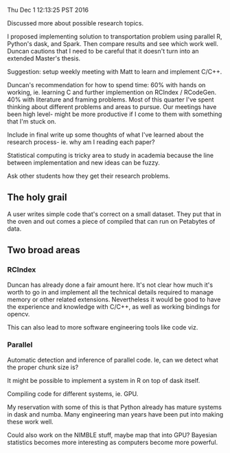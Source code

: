 Thu Dec  1 12:13:25 PST 2016

Discussed more about possible research topics. 

I proposed implementing solution to transportation problem using parallel
R, Python's dask, and Spark. Then compare results and see which work well.
Duncan cautions that I need to be careful that it doesn't turn into an
extended Master's thesis.

Suggestion: setup weekly meeting with Matt to learn and implement C/C++.

Duncan's recommendation for how to spend time: 60% with hands on working,
ie. learning C and further implemention on RCIndex / RCodeGen. 40% with
literature and framing problems. Most of this quarter I've spent thinking
about different problems and areas to pursue. Our meetings have been high
level- might be more productive if I come to them with something that I'm
stuck on.

Include in final write up some thoughts of what I've learned about the
research process- ie. why am I reading each paper?

Statistical computing is tricky area to study in academia because the line
between implementation and new ideas can be fuzzy.

Ask other students how they get their research problems.

## The holy grail

A user writes simple code that's correct on a small dataset. They put that
in the oven and out comes a piece of compiled that can run on Petabytes of
data.

## Two broad areas

### RCIndex

Duncan has already done a fair amount here. It's not clear how much it's
worth to go in and implement all the technical details required to manage
memory or other related extensions. Nevertheless it would be good to have the experience and knowledge
with C/C++, as well as working bindings for opencv.

This can also lead to more software engineering tools like code viz.

### Parallel

Automatic detection and inference of parallel code. Ie, can we detect what
the proper chunk size is?

It might be possible to implement a system in R on top of dask itself.

Compiling code for different systems, ie. GPU.

My reservation with some of this is that Python already has mature systems in dask
and numba. Many engineering man years have been put into making these work well.

Could also work on the NIMBLE stuff, maybe map that into GPU? Bayesian
statistics becomes more interesting as computers become more powerful.
